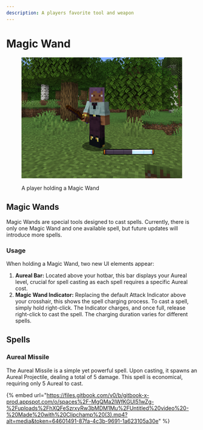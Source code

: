 ```yaml
---
description: A players favorite tool and weapon
---
```


# Magic Wand

<figure><img src="../../../../../.gitbook/assets/2025-08-07_20.44.37.png" alt="A player holding a Magic Wand" width="563"><figcaption><p>A player holding a Magic Wand</p></figcaption></figure>

## Magic Wands

Magic Wands are special tools designed to cast spells. Currently, there is only one Magic Wand and one available spell, but future updates will introduce more spells.

### Usage

When holding a Magic Wand, two new UI elements appear:

1. **Aureal Bar:** Located above your hotbar, this bar displays your Aureal level, crucial for spell casting as each spell requires a specific Aureal cost.
2. **Magic Wand Indicator:** Replacing the default Attack Indicator above your crosshair, this shows the spell charging process. To cast a spell, simply hold right-click. The Indicator charges, and once full, release right-click to cast the spell. The charging duration varies for different spells.

## Spells

### Aureal Missile

The Aureal Missile is a simple yet powerful spell. Upon casting, it spawns an Aureal Projectile, dealing a total of 5 damage. This spell is economical, requiring only 5 Aureal to cast.

{% embed url="https://files.gitbook.com/v0/b/gitbook-x-prod.appspot.com/o/spaces%2F-MgQMa2lWfKGUl51wZg-%2Fuploads%2FhXQFeSzrxyRw3bMDM1Mu%2FUntitled%20video%20-%20Made%20with%20Clipchamp%20(3).mp4?alt=media&token=64601491-87fa-4c3b-9691-1a623105a30e" %}

